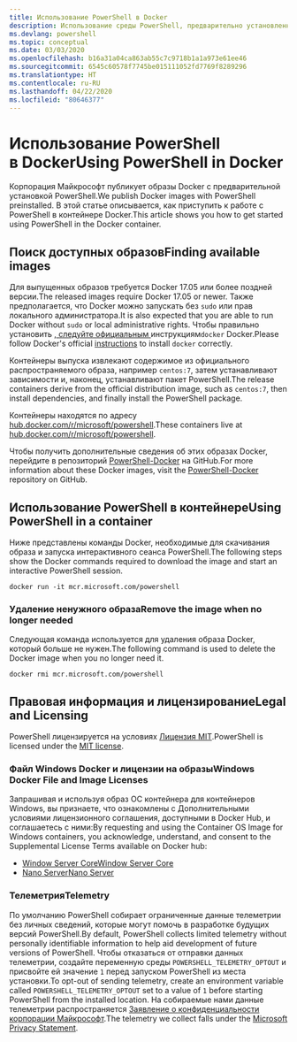 ```yaml
---
title: Использование PowerShell в Docker
description: Использование среды PowerShell, предварительно установленной в образе Docker.
ms.devlang: powershell
ms.topic: conceptual
ms.date: 03/03/2020
ms.openlocfilehash: b16a31a04ca863ab55c7c9718b1a1a973e61ee46
ms.sourcegitcommit: 6545c60578f7745be015111052fd7769f8289296
ms.translationtype: HT
ms.contentlocale: ru-RU
ms.lasthandoff: 04/22/2020
ms.locfileid: "80646377"
---
```

# <a name="using-powershell-in-docker"></a><span data-ttu-id="bff59-103">Использование PowerShell в Docker</span><span class="sxs-lookup"><span data-stu-id="bff59-103">Using PowerShell in Docker</span></span>

<span data-ttu-id="bff59-104">Корпорация Майкрософт публикует образы Docker с предварительной установкой PowerShell.</span><span class="sxs-lookup"><span data-stu-id="bff59-104">We publish Docker images with PowerShell preinstalled.</span></span> <span data-ttu-id="bff59-105">В этой статье описывается, как приступить к работе с PowerShell в контейнере Docker.</span><span class="sxs-lookup"><span data-stu-id="bff59-105">This article shows you how to get started using PowerShell in the Docker container.</span></span>

## <a name="finding-available-images"></a><span data-ttu-id="bff59-106">Поиск доступных образов</span><span class="sxs-lookup"><span data-stu-id="bff59-106">Finding available images</span></span>

<span data-ttu-id="bff59-107">Для выпущенных образов требуется Docker 17.05 или более поздней версии.</span><span class="sxs-lookup"><span data-stu-id="bff59-107">The released images require Docker 17.05 or newer.</span></span> <span data-ttu-id="bff59-108">Также предполагается, что Docker можно запускать без `sudo` или прав локального администратора.</span><span class="sxs-lookup"><span data-stu-id="bff59-108">It is also expected that you are able to run Docker without `sudo` or local administrative rights.</span></span> <span data-ttu-id="bff59-109">Чтобы правильно установить [, следуйте официальным ][install]инструкциям`docker` Docker.</span><span class="sxs-lookup"><span data-stu-id="bff59-109">Please follow Docker's official [instructions][install] to install `docker` correctly.</span></span>

<span data-ttu-id="bff59-110">Контейнеры выпуска извлекают содержимое из официального распространяемого образа, например `centos:7`, затем устанавливают зависимости и, наконец, устанавливают пакет PowerShell.</span><span class="sxs-lookup"><span data-stu-id="bff59-110">The release containers derive from the official distribution image, such as `centos:7`, then install dependencies, and finally install the PowerShell package.</span></span>

<span data-ttu-id="bff59-111">Контейнеры находятся по адресу [hub.docker.com/r/microsoft/powershell][docker-release].</span><span class="sxs-lookup"><span data-stu-id="bff59-111">These containers live at [hub.docker.com/r/microsoft/powershell][docker-release].</span></span>

<span data-ttu-id="bff59-112">Чтобы получить дополнительные сведения об этих образах Docker, перейдите в репозиторий [PowerShell-Docker][PowerShell-Docker] на GitHub.</span><span class="sxs-lookup"><span data-stu-id="bff59-112">For more information about these Docker images, visit the [PowerShell-Docker][PowerShell-Docker] repository on GitHub.</span></span>

## <a name="using-powershell-in-a-container"></a><span data-ttu-id="bff59-113">Использование PowerShell в контейнере</span><span class="sxs-lookup"><span data-stu-id="bff59-113">Using PowerShell in a container</span></span>

<span data-ttu-id="bff59-114">Ниже представлены команды Docker, необходимые для скачивания образа и запуска интерактивного сеанса PowerShell.</span><span class="sxs-lookup"><span data-stu-id="bff59-114">The following steps show the Docker commands required to download the image and start an interactive PowerShell session.</span></span>

```console
docker run -it mcr.microsoft.com/powershell
```

### <a name="remove-the-image-when-no-longer-needed"></a><span data-ttu-id="bff59-115">Удаление ненужного образа</span><span class="sxs-lookup"><span data-stu-id="bff59-115">Remove the image when no longer needed</span></span>

<span data-ttu-id="bff59-116">Следующая команда используется для удаления образа Docker, который больше не нужен.</span><span class="sxs-lookup"><span data-stu-id="bff59-116">The following command is used to delete the Docker image when you no longer need it.</span></span>

```console
docker rmi mcr.microsoft.com/powershell
```

## <a name="legal-and-licensing"></a><span data-ttu-id="bff59-117">Правовая информация и лицензирование</span><span class="sxs-lookup"><span data-stu-id="bff59-117">Legal and Licensing</span></span>

<span data-ttu-id="bff59-118">PowerShell лицензируется на условиях [Лицензия MIT][].</span><span class="sxs-lookup"><span data-stu-id="bff59-118">PowerShell is licensed under the [MIT license][].</span></span>

### <a name="windows-docker-file-and-image-licenses"></a><span data-ttu-id="bff59-119">Файл Windows Docker и лицензии на образы</span><span class="sxs-lookup"><span data-stu-id="bff59-119">Windows Docker File and Image Licenses</span></span>

<span data-ttu-id="bff59-120">Запрашивая и используя образ ОС контейнера для контейнеров Windows, вы признаете, что ознакомлены с Дополнительными условиями лицензионного соглашения, доступными в Docker Hub, и соглашаетесь с ними:</span><span class="sxs-lookup"><span data-stu-id="bff59-120">By requesting and using the Container OS Image for Windows containers, you acknowledge, understand, and consent to the Supplemental License Terms available on Docker hub:</span></span>

- <span data-ttu-id="bff59-121">[Window Server Core][Window Server Core]</span><span class="sxs-lookup"><span data-stu-id="bff59-121">[Window Server Core][Window Server Core]</span></span>
- <span data-ttu-id="bff59-122">[Nano Server][Nano Server]</span><span class="sxs-lookup"><span data-stu-id="bff59-122">[Nano Server][Nano Server]</span></span>

### <a name="telemetry"></a><span data-ttu-id="bff59-123">Телеметрия</span><span class="sxs-lookup"><span data-stu-id="bff59-123">Telemetry</span></span>

<span data-ttu-id="bff59-124">По умолчанию PowerShell собирает ограниченные данные телеметрии без личных сведений, которые могут помочь в разработке будущих версий PowerShell.</span><span class="sxs-lookup"><span data-stu-id="bff59-124">By default, PowerShell collects limited telemetry without personally identifiable information to help aid development of future versions of PowerShell.</span></span> <span data-ttu-id="bff59-125">Чтобы отказаться от отправки данных телеметрии, создайте переменную среды `POWERSHELL_TELEMETRY_OPTOUT` и присвойте ей значение `1` перед запуском PowerShell из места установки.</span><span class="sxs-lookup"><span data-stu-id="bff59-125">To opt-out of sending telemetry, create an environment variable called `POWERSHELL_TELEMETRY_OPTOUT` set to a value of `1` before starting PowerShell from the installed location.</span></span> <span data-ttu-id="bff59-126">На собираемые нами данные телеметрии распространяется [Заявление о конфиденциальности корпорации Майкрософт][privacy].</span><span class="sxs-lookup"><span data-stu-id="bff59-126">The telemetry we collect falls under the [Microsoft Privacy Statement][privacy].</span></span>

<!-- link references -->
[install]: https://docs.docker.com/engine/installation/
[docker-release]: https://hub.docker.com/r/microsoft/powershell/
[appinsights]: https://azure.microsoft.com/services/application-insights/
[Лицензия MIT]: https://github.com/PowerShell/PowerShell/tree/master/LICENSE.txt
[MIT license]: https://github.com/PowerShell/PowerShell/tree/master/LICENSE.txt
[PowerShell-Docker]: https://github.com/PowerShell/PowerShell-Docker
[Window Server Core]: https://hub.docker.com/r/microsoft/windowsservercore/
[Nano Server]: https://hub.docker.com/r/microsoft/nanoserver/
[privacy]: https://privacy.microsoft.com/privacystatement/
